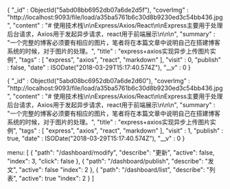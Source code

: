 ﻿﻿{
    "_id" : ObjectId("5abd08bb6952db07a6de2d5f"),
    "coverImg" : "http://localhost:9093/file/load/a35ba5761b6c30d8b9230ed3c54bb436.jpg",
    "content" : "# 使用技术栈\n\nExpress/Axios/React\n\nExpress主要用于处理后台请求，Axios用于发起异步请求，react用于前端展示\n\n\n",
    "summary" : "一个完整的博客必须要有相应的图片，笔者将在本篇文章中说明自己在搭建博客系统的时候，对于图片的处理。",
    "title" : "express+axios实现异步上传图片实例",
    "tags" : [
        "express",
        "axios",
        "react",
        "markdown"
    ],
    "visit" : 0,
    "publish" : false,
    "date" : ISODate("2018-03-29T15:17:40.574Z"),
    "__v" : 0
}

{
    "_id" : ObjectId("5abd08bc6952db07a6de2d60"),
    "coverImg" : "http://localhost:9093/file/load/a35ba5761b6c30d8b9230ed3c54bb436.jpg",
    "content" : "# 使用技术栈\n\nExpress/Axios/React\n\nExpress主要用于处理后台请求，Axios用于发起异步请求，react用于前端展示\n\n\n",
    "summary" : "一个完整的博客必须要有相应的图片，笔者将在本篇文章中说明自己在搭建博客系统的时候，对于图片的处理。",
    "title" : "express+axios实现异步上传图片实例",
    "tags" : [
        "express",
        "axios",
        "react",
        "markdown"
    ],
    "visit" : 1,
    "publish" : true,
    "date" : ISODate("2018-03-29T15:17:40.574Z"),
    "__v" : 0
}


menu: [
    {
    	"path": "/dashboard/modify",
    	"describe": "更新",
    	"active": false,
    	"index": 3,
    	"click": false
    },
    {
        "path": "/dashboard/publish",
        "describe": "发文",
        "active": false
        "index": 2
    },
    {
            "path": "/dashboard/list",
            "describe": "列表",
            "active": true
            "index": 2
        }
]
